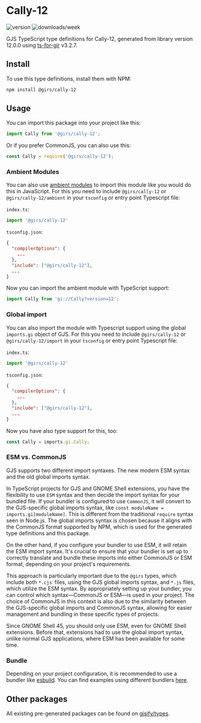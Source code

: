 
# Cally-12

![version](https://img.shields.io/npm/v/@girs/cally-12)
![downloads/week](https://img.shields.io/npm/dw/@girs/cally-12)


GJS TypeScript type definitions for Cally-12, generated from library version 12.0.0 using [ts-for-gir](https://github.com/gjsify/ts-for-gir) v3.2.7.


## Install

To use this type definitions, install them with NPM:
```bash
npm install @girs/cally-12
```

## Usage

You can import this package into your project like this:
```ts
import Cally from '@girs/cally-12';
```

Or if you prefer CommonJS, you can also use this:
```ts
const Cally = require('@girs/cally-12');
```

### Ambient Modules

You can also use [ambient modules](https://github.com/gjsify/ts-for-gir/tree/main/packages/cli#ambient-modules) to import this module like you would do this in JavaScript.
For this you need to include `@girs/cally-12` or `@girs/cally-12/ambient` in your `tsconfig` or entry point Typescript file:

`index.ts`:
```ts
import '@girs/cally-12'
```

`tsconfig.json`:
```json
{
  "compilerOptions": {
    ...
  },
  "include": ["@girs/cally-12"],
  ...
}
```

Now you can import the ambient module with TypeScript support: 

```ts
import Cally from 'gi://Cally?version=12';
```

### Global import

You can also import the module with Typescript support using the global `imports.gi` object of GJS.
For this you need to include `@girs/cally-12` or `@girs/cally-12/import` in your `tsconfig` or entry point Typescript file:

`index.ts`:
```ts
import '@girs/cally-12'
```

`tsconfig.json`:
```json
{
  "compilerOptions": {
    ...
  },
  "include": ["@girs/cally-12"],
  ...
}
```

Now you have also type support for this, too:

```ts
const Cally = imports.gi.Cally;
```


### ESM vs. CommonJS

GJS supports two different import syntaxes. The new modern ESM syntax and the old global imports syntax.

In TypeScript projects for GJS and GNOME Shell extensions, you have the flexibility to use `ESM` syntax and then decide the import syntax for your bundled file. If your bundler is configured to use `CommonJS`, it will convert to the GJS-specific global imports syntax, like `const moduleName = imports.gi[moduleName]`. This is different from the traditional `require` syntax seen in Node.js. The global imports syntax is chosen because it aligns with the CommonJS format supported by NPM, which is used for the generated type definitions and this package.

On the other hand, if you configure your bundler to use ESM, it will retain the ESM import syntax. It's crucial to ensure that your bundler is set up to correctly translate and bundle these imports into either CommonJS or ESM format, depending on your project's requirements.

This approach is particularly important due to the `@girs` types, which include both `*.cjs `files, using the GJS global imports syntax, and `*.js` files, which utilize the ESM syntax. By appropriately setting up your bundler, you can control which syntax—CommonJS or ESM—is used in your project. The choice of CommonJS in this context is also due to the similarity between the GJS-specific global imports and CommonJS syntax, allowing for easier management and bundling in these specific types of projects.

Since GNOME Shell 45, you should only use ESM, even for GNOME Shell extensions. Before that, extensions had to use the global import syntax, unlike normal GJS applications, where ESM has been available for some time.

### Bundle

Depending on your project configuration, it is recommended to use a bundler like [esbuild](https://esbuild.github.io/). You can find examples using different bundlers [here](https://github.com/gjsify/ts-for-gir/tree/main/examples).

## Other packages

All existing pre-generated packages can be found on [gjsify/types](https://github.com/gjsify/types).

